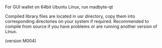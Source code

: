 For GUI wallet on 64bit Ubuntu Linux, run madbyte-qt

Compiled library files are located in usr directory, copy them into
corresponding directories on your system if required.  Recommended 
to compile from source if you have problems or are running another
version of Linux.

(version M004)
